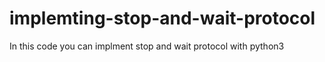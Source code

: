 # implemting-stop-and-wait-protocol
In this code you can implment stop and wait protocol with python3
